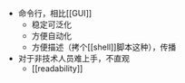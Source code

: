 - 命令行，相比[[GUI]]
  - 稳定可泛化
  - 方便自动化
  - 方便描述（拷个[[shell]]脚本这种），传播
- 对于非技术人员难上手，不直观
  - [[readability]]